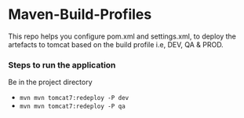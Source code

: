 # Maven-Build-Profiles
This repo helps you configure pom.xml and settings.xml, to deploy the artefacts to tomcat based on the build profile i.e, DEV, QA & PROD.

### Steps to run the application

Be in the project directory 
- `mvn mvn tomcat7:redeploy -P dev`
- `mvn mvn tomcat7:redeploy -P qa`
